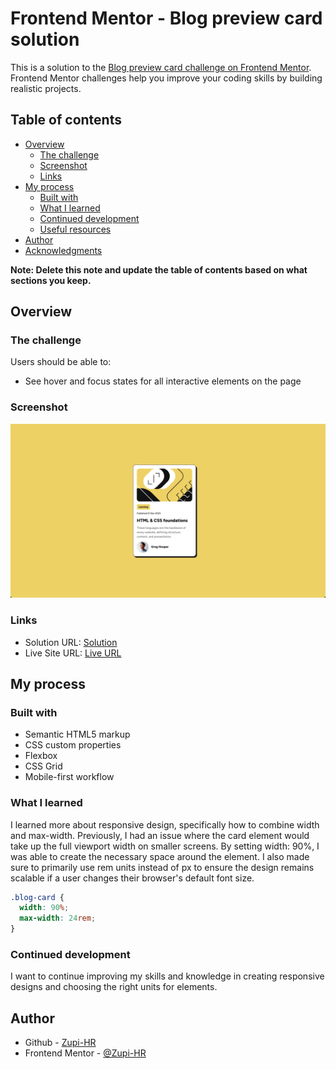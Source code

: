 # Frontend Mentor - Blog preview card solution

This is a solution to the [Blog preview card challenge on Frontend Mentor](https://www.frontendmentor.io/challenges/blog-preview-card-ckPaj01IcS). Frontend Mentor challenges help you improve your coding skills by building realistic projects.

## Table of contents

- [Overview](#overview)
  - [The challenge](#the-challenge)
  - [Screenshot](#screenshot)
  - [Links](#links)
- [My process](#my-process)
  - [Built with](#built-with)
  - [What I learned](#what-i-learned)
  - [Continued development](#continued-development)
  - [Useful resources](#useful-resources)
- [Author](#author)
- [Acknowledgments](#acknowledgments)

**Note: Delete this note and update the table of contents based on what sections you keep.**

## Overview

### The challenge

Users should be able to:

- See hover and focus states for all interactive elements on the page

### Screenshot

![screen of the completed Blog preview card project](./screenshot.png)

### Links

- Solution URL: [Solution](https://github.com/Zupi-HR/blog_preview_card)
- Live Site URL: [Live URL](https://zupi-hr.github.io/blog_preview_card/)

## My process

### Built with

- Semantic HTML5 markup
- CSS custom properties
- Flexbox
- CSS Grid
- Mobile-first workflow

### What I learned

I learned more about responsive design, specifically how to combine width and max-width. Previously, I had an issue where the card element would take up the full viewport width on smaller screens. By setting width: 90%, I was able to create the necessary space around the element. I also made sure to primarily use rem units instead of px to ensure the design remains scalable if a user changes their browser's default font size.

```css
.blog-card {
  width: 90%;
  max-width: 24rem;
}
```

### Continued development

I want to continue improving my skills and knowledge in creating responsive designs and choosing the right units for elements.

## Author

- Github - [Zupi-HR](https://github.com/Zupi-HR)
- Frontend Mentor - [@Zupi-HR](https://www.frontendmentor.io/profile/Zupi-HR)
